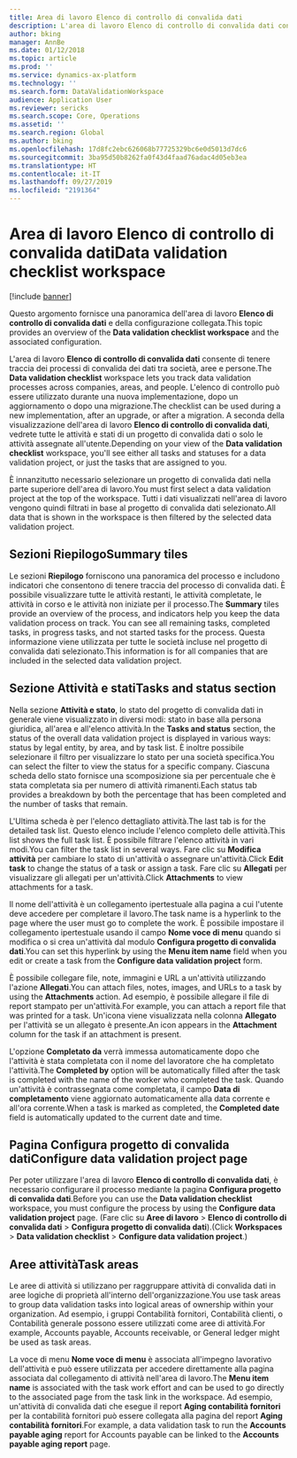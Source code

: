 ```yaml
---
title: Area di lavoro Elenco di controllo di convalida dati
description: L'area di lavoro Elenco di controllo di convalida dati consente di tenere traccia dei processi di convalida dei dati tra società, aree e persone. L'elenco di controllo può essere utilizzato durante una nuova implementazione, dopo un aggiornamento o dopo una migrazione.
author: bking
manager: AnnBe
ms.date: 01/12/2018
ms.topic: article
ms.prod: ''
ms.service: dynamics-ax-platform
ms.technology: ''
ms.search.form: DataValidationWorkspace
audience: Application User
ms.reviewer: sericks
ms.search.scope: Core, Operations
ms.assetid: ''
ms.search.region: Global
ms.author: bking
ms.openlocfilehash: 17d8fc2ebc626068b77725329bc6e0d5013d7dc6
ms.sourcegitcommit: 3ba95d50b8262fa0f43d4faad76adac4d05eb3ea
ms.translationtype: HT
ms.contentlocale: it-IT
ms.lasthandoff: 09/27/2019
ms.locfileid: "2191364"
---
```

# <a name="data-validation-checklist-workspace"></a><span data-ttu-id="f3a27-104">Area di lavoro Elenco di controllo di convalida dati</span><span class="sxs-lookup"><span data-stu-id="f3a27-104">Data validation checklist workspace</span></span>

[!include [banner](../includes/banner.md)]

<span data-ttu-id="f3a27-105">Questo argomento fornisce una panoramica dell'area di lavoro **Elenco di controllo di convalida dati** e della configurazione collegata.</span><span class="sxs-lookup"><span data-stu-id="f3a27-105">This topic provides an overview of the **Data validation checklist workspace** and the associated configuration.</span></span>

<span data-ttu-id="f3a27-106">L'area di lavoro **Elenco di controllo di convalida dati** consente di tenere traccia dei processi di convalida dei dati tra società, aree e persone.</span><span class="sxs-lookup"><span data-stu-id="f3a27-106">The **Data validation checklist** workspace lets you track data validation processes across companies, areas, and people.</span></span> <span data-ttu-id="f3a27-107">L'elenco di controllo può essere utilizzato durante una nuova implementazione, dopo un aggiornamento o dopo una migrazione.</span><span class="sxs-lookup"><span data-stu-id="f3a27-107">The checklist can be used during a new implementation, after an upgrade, or after a migration.</span></span> <span data-ttu-id="f3a27-108">A seconda della visualizzazione dell'area di lavoro **Elenco di controllo di convalida dati**, vedrete tutte le attività e stati di un progetto di convalida dati o solo le attività assegnate all'utente.</span><span class="sxs-lookup"><span data-stu-id="f3a27-108">Depending on your view of the **Data validation checklist** workspace, you'll see either all tasks and statuses for a data validation project, or just the tasks that are assigned to you.</span></span>

<span data-ttu-id="f3a27-109">È innanzitutto necessario selezionare un progetto di convalida dati nella parte superiore dell'area di lavoro.</span><span class="sxs-lookup"><span data-stu-id="f3a27-109">You must first select a data validation project at the top of the workspace.</span></span> <span data-ttu-id="f3a27-110">Tutti i dati visualizzati nell'area di lavoro vengono quindi filtrati in base al progetto di convalida dati selezionato.</span><span class="sxs-lookup"><span data-stu-id="f3a27-110">All data that is shown in the workspace is then filtered by the selected data validation project.</span></span>

## <a name="summary-tiles"></a><span data-ttu-id="f3a27-111">Sezioni Riepilogo</span><span class="sxs-lookup"><span data-stu-id="f3a27-111">Summary tiles</span></span>

<span data-ttu-id="f3a27-112">Le sezioni **Riepilogo** forniscono una panoramica del processo e includono indicatori che consentono di tenere traccia del processo di convalida dati. È possibile visualizzare tutte le attività restanti, le attività completate, le attività in corso e le attività non iniziate per il processo.</span><span class="sxs-lookup"><span data-stu-id="f3a27-112">The **Summary** tiles provide an overview of the process, and indicators help you keep the data validation process on track. You can see all remaining tasks, completed tasks, in progress tasks, and not started tasks for the process.</span></span> <span data-ttu-id="f3a27-113">Questa informazione viene utilizzata per tutte le società incluse nel progetto di convalida dati selezionato.</span><span class="sxs-lookup"><span data-stu-id="f3a27-113">This information is for all companies that are included in the selected data validation project.</span></span>

## <a name="tasks-and-status-section"></a><span data-ttu-id="f3a27-114">Sezione Attività e stati</span><span class="sxs-lookup"><span data-stu-id="f3a27-114">Tasks and status section</span></span>

<span data-ttu-id="f3a27-115">Nella sezione **Attività e stato**, lo stato del progetto di convalida dati in generale viene visualizzato in diversi modi: stato in base alla persona giuridica, all'area e all'elenco attività.</span><span class="sxs-lookup"><span data-stu-id="f3a27-115">In the **Tasks and status** section, the status of the overall data validation project is displayed in various ways: status by legal entity, by area, and by task list.</span></span> <span data-ttu-id="f3a27-116">È inoltre possibile selezionare il filtro per visualizzare lo stato per una società specifica.</span><span class="sxs-lookup"><span data-stu-id="f3a27-116">You can select the filter to view the status for a specific company.</span></span> <span data-ttu-id="f3a27-117">Ciascuna scheda dello stato fornisce una scomposizione sia per percentuale che è stata completata sia per numero di attività rimanenti.</span><span class="sxs-lookup"><span data-stu-id="f3a27-117">Each status tab provides a breakdown by both the percentage that has been completed and the number of tasks that remain.</span></span>

<span data-ttu-id="f3a27-118">L'Ultima scheda è per l'elenco dettagliato attività.</span><span class="sxs-lookup"><span data-stu-id="f3a27-118">The last tab is for the detailed task list.</span></span> <span data-ttu-id="f3a27-119">Questo elenco include l'elenco completo delle attività.</span><span class="sxs-lookup"><span data-stu-id="f3a27-119">This list shows the full task list.</span></span>
<span data-ttu-id="f3a27-120">È possibile filtrare l'elenco attività in vari modi.</span><span class="sxs-lookup"><span data-stu-id="f3a27-120">You can filter the task list in several ways.</span></span> <span data-ttu-id="f3a27-121">Fare clic su **Modifica attività** per cambiare lo stato di un'attività o assegnare un'attività.</span><span class="sxs-lookup"><span data-stu-id="f3a27-121">Click **Edit task** to change the status of a task or assign a task.</span></span> <span data-ttu-id="f3a27-122">Fare clic su **Allegati** per visualizzare gli allegati per un'attività.</span><span class="sxs-lookup"><span data-stu-id="f3a27-122">Click **Attachments** to view attachments for a task.</span></span>

<span data-ttu-id="f3a27-123">Il nome dell'attività è un collegamento ipertestuale alla pagina a cui l'utente deve accedere per completare il lavoro.</span><span class="sxs-lookup"><span data-stu-id="f3a27-123">The task name is a hyperlink to the page where the user must go to complete the work.</span></span> <span data-ttu-id="f3a27-124">È possibile impostare il collegamento ipertestuale usando il campo **Nome voce di menu** quando si modifica o si crea un'attività dal modulo **Configura progetto di convalida dati**.</span><span class="sxs-lookup"><span data-stu-id="f3a27-124">You can set this hyperlink by using the **Menu item name** field when you edit or create a task from the **Configure data validation project** form.</span></span>

<span data-ttu-id="f3a27-125">È possibile collegare file, note, immagini e URL a un'attività utilizzando l'azione **Allegati**.</span><span class="sxs-lookup"><span data-stu-id="f3a27-125">You can attach files, notes, images, and URLs to a task by using the **Attachments** action.</span></span> <span data-ttu-id="f3a27-126">Ad esempio, è possibile allegare il file di report stampato per un'attività.</span><span class="sxs-lookup"><span data-stu-id="f3a27-126">For example, you can attach a report file that was printed for a task.</span></span> <span data-ttu-id="f3a27-127">Un'icona viene visualizzata nella colonna **Allegato** per l'attività se un allegato è presente.</span><span class="sxs-lookup"><span data-stu-id="f3a27-127">An icon appears in the **Attachment** column for the task if an attachment is present.</span></span>

<span data-ttu-id="f3a27-128">L'opzione **Completato da** verrà immessa automaticamente dopo che l'attività è stata completata con il nome del lavoratore che ha completato l'attività.</span><span class="sxs-lookup"><span data-stu-id="f3a27-128">The **Completed by** option will be automatically filled after the task is completed with the name of the worker who completed the task.</span></span> <span data-ttu-id="f3a27-129">Quando un'attività è contrassegnata come completata, il campo **Data di completamento** viene aggiornato automaticamente alla data corrente e all'ora corrente.</span><span class="sxs-lookup"><span data-stu-id="f3a27-129">When a task is marked as completed, the **Completed date** field is automatically updated to the current date and time.</span></span>

## <a name="configure-data-validation-project-page"></a><span data-ttu-id="f3a27-130">Pagina Configura progetto di convalida dati</span><span class="sxs-lookup"><span data-stu-id="f3a27-130">Configure data validation project page</span></span>

<span data-ttu-id="f3a27-131">Per poter utilizzare l'area di lavoro **Elenco di controllo di convalida dati**, è necessario configurare il processo mediante la pagina **Configura progetto di convalida dati**.</span><span class="sxs-lookup"><span data-stu-id="f3a27-131">Before you can use the **Data validation checklist** workspace, you must configure the process by using the **Configure data validation project** page.</span></span> <span data-ttu-id="f3a27-132">(Fare clic su **Aree di lavoro** \> **Elenco di controllo di convalida dati** \> **Configura progetto di convalida dati**).</span><span class="sxs-lookup"><span data-stu-id="f3a27-132">(Click **Workspaces** \> **Data validation checklist** \> **Configure data validation project**.)</span></span>

## <a name="task-areas"></a><span data-ttu-id="f3a27-133">Aree attività</span><span class="sxs-lookup"><span data-stu-id="f3a27-133">Task areas</span></span>

<span data-ttu-id="f3a27-134">Le aree di attività si utilizzano per raggruppare attività di convalida dati in aree logiche di proprietà all'interno dell'organizzazione.</span><span class="sxs-lookup"><span data-stu-id="f3a27-134">You use task areas to group data validation tasks into logical areas of ownership within your organization.</span></span> <span data-ttu-id="f3a27-135">Ad esempio, i gruppi Contabilità fornitori, Contabilità clienti, o Contabilità generale possono essere utilizzati come aree di attività.</span><span class="sxs-lookup"><span data-stu-id="f3a27-135">For example, Accounts payable, Accounts receivable, or General ledger might be used as task areas.</span></span>

<span data-ttu-id="f3a27-136">La voce di menu **Nome voce di menu** è associata all'impegno lavorativo dell'attività e può essere utilizzata per accedere direttamente alla pagina associata dal collegamento di attività nell'area di lavoro.</span><span class="sxs-lookup"><span data-stu-id="f3a27-136">The **Menu item name** is associated with the task work effort and can be used to go directly to the associated page from the task link in the workspace.</span></span> <span data-ttu-id="f3a27-137">Ad esempio, un'attività di convalida dati che esegue il report **Aging contabilità fornitori** per la contabilità fornitori può essere collegata alla pagina del report **Aging contabilità fornitori**.</span><span class="sxs-lookup"><span data-stu-id="f3a27-137">For example, a data validation task to run the **Accounts payable aging** report for Accounts payable can be linked to the **Accounts payable aging report** page.</span></span>
